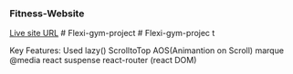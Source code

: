 ### Fitness-Website
[Live site URL](https://therichpost.com/reactjs-gym-free-website-template-working-demo/)
#   F l e x i - g y m - p r o j e c t 
 
 #   F l e x i - g y m - p r o j e c t

Key Features:
Used lazy()
ScrolltoTop
AOS(Animantion on Scroll)
marque
@media
react suspense
react-router (react DOM)
